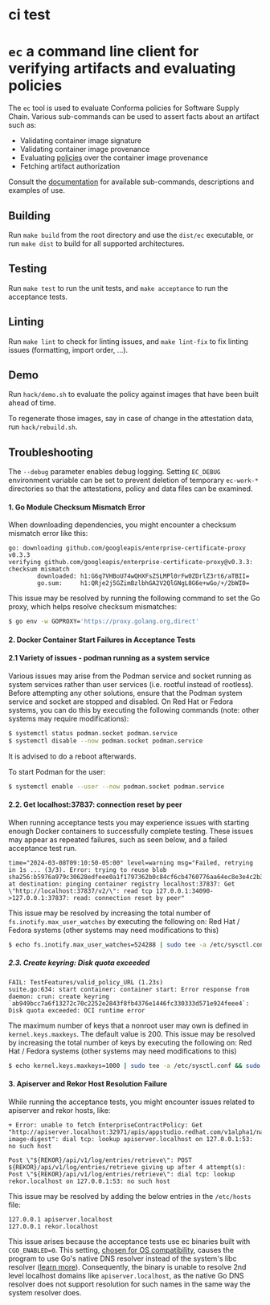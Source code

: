 # ci test
# `ec` a command line client for verifying artifacts and evaluating policies

The `ec` tool is used to evaluate Conforma policies for Software
Supply Chain. Various sub-commands can be used to assert facts about an artifact
such as:
  * Validating container image signature
  * Validating container image provenance
  * Evaluating [policies][pol] over the container image provenance
  * Fetching artifact authorization

Consult the [documentation][docs] for available sub-commands, descriptions and
examples of use.

## Building

Run `make build` from the root directory and use the `dist/ec` executable, or
run `make dist` to build for all supported architectures.

## Testing

Run `make test` to run the unit tests, and `make acceptance` to run the
acceptance tests.

## Linting

Run `make lint` to check for linting issues, and `make lint-fix` to fix linting
issues (formatting, import order, ...).

## Demo

Run `hack/demo.sh` to evaluate the policy against images that have been
built ahead of time.

To regenerate those images, say in case of change in the attestation data, run
`hack/rebuild.sh`.

## Troubleshooting

The `--debug` parameter enables debug logging. Setting `EC_DEBUG` environment
variable can be set to prevent deletion of temporary `ec-work-*` directories so
that the attestations, policy and data files can be examined.

#### **1. Go Module Checksum Mismatch Error**

When downloading dependencies, you might encounter a checksum mismatch error like this:
```
go: downloading github.com/googleapis/enterprise-certificate-proxy v0.3.3
verifying github.com/googleapis/enterprise-certificate-proxy@v0.3.3: checksum mismatch
        downloaded: h1:G6q7VHBoU74wQHXFsZSLMPl0rFw0ZDrlZ3rt6/aTBII=
        go.sum:     h1:QRje2j5GZimBzlbhGA2V2QlGNgL8G6e+wGo/+/2bWI0=
```

This issue may be resolved by running the following command to set the Go proxy, which helps resolve checksum mismatches:
``` bash
$ go env -w GOPROXY='https://proxy.golang.org,direct'
```

#### **2. Docker Container Start Failures in Acceptance Tests**

#### **2.1 Variety of issues - podman running as a system service**

Various issues may arise from the Podman service and socket running as system services rather than user services (i.e. rootful instead of rootless).
Before attempting any other solutions, ensure that the Podman system service and socket are stopped and disabled.
On Red Hat or Fedora systems, you can do this by executing the following commands (note: other systems may require modifications):

```bash
$ systemctl status podman.socket podman.service
$ systemctl disable --now podman.socket podman.service
```

It is advised to do a reboot afterwards.

To start Podman for the user:

``` bash
$ systemctl enable --user --now podman.socket podman.service
```

#### **2.2. Get localhost:37837: connection reset by peer**

When running acceptance tests you may experience issues with starting enough Docker containers to successfully complete testing. These issues may appear as repeated failures, such as seen below, and a failed acceptance test run.

```
time="2024-03-08T09:10:50-05:00" level=warning msg="Failed, retrying in 1s ... (3/3). Error: trying to reuse blob sha256:b5976a979c30628edfeee0a1f1797362b0c84cf6cb4760776aa64ec8e3e4c2b3 at destination: pinging container registry localhost:37837: Get \"http://localhost:37837/v2/\": read tcp 127.0.0.1:34090->127.0.0.1:37837: read: connection reset by peer"
```

This issue may be resolved by increasing the total number of `fs.inotify.max_user_watches` by executing the following on: Red Hat / Fedora systems (other systems may need modifications to this)
``` bash
$ echo fs.inotify.max_user_watches=524288 | sudo tee -a /etc/sysctl.conf && sudo sysctl -p
```

##### **2.3. Create keyring: Disk quota exceeded**
```
FAIL: TestFeatures/valid_policy_URL (1.23s)
suite.go:634: start container: container start: Error response from daemon: crun: create keyring `ab949bcc7a6f13272c70c2252e2843f8fb4376e1446fc330333d571e924feee4`: Disk quota exceeded: OCI runtime error
```

The maximum number of keys that a nonroot user may own is defined in `kernel.keys.maxkeys`. The default value is 200.
This issue may be resolved by increasing the total number of keys by executing the following on: Red Hat / Fedora systems (other systems may need modifications to this)
``` bash
$ echo kernel.keys.maxkeys=1000 | sudo tee -a /etc/sysctl.conf && sudo sysctl -p
```

#### **3. Apiserver and Rekor Host Resolution Failure**

While running the acceptance tests, you might encounter issues related to apiserver and rekor hosts, like:
```
+ Error: unable to fetch EnterpriseContractPolicy: Get "http://apiserver.localhost:32971/apis/appstudio.redhat.com/v1alpha1/namespaces/acceptance/enterprisecontractpolicies/mismatched-image-digest": dial tcp: lookup apiserver.localhost on 127.0.0.1:53: no such host

Post \"${REKOR}/api/v1/log/entries/retrieve\": POST ${REKOR}/api/v1/log/entries/retrieve giving up after 4 attempt(s): Post \"${REKOR}/api/v1/log/entries/retrieve\": dial tcp: lookup rekor.localhost on 127.0.0.1:53: no such host
```

This issue may be resolved by adding the below entries in the `/etc/hosts` file:
```
127.0.0.1 apiserver.localhost
127.0.0.1 rekor.localhost
```

This issue arises because the acceptance tests use ec binaries built with `CGO_ENABLED=0`. This setting, [chosen for OS compatibility](https://github.com/conforma/cli/pull/703), causes the program to use Go's native DNS resolver instead of the system's libc resolver ([learn more](https://go.dev/doc/go1.5#net)). Consequently, the binary is unable to resolve 2nd level localhost domains like `apiserver.localhost`, as the native Go DNS resolver does not support resolution for such names in the same way the system resolver does.

[pol]: https://github.com/conforma/policy/
[docs]: https://conforma.dev/docs/cli/ec.html
